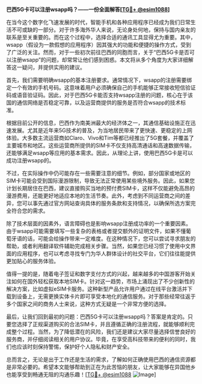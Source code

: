 **巴西5G卡可以注册wsapp吗？——一份全面解答[[TG💪+ @esim1088](https://t.me/s/esim1088)]**

在当今这个数字化飞速发展的时代，智能手机和各种应用程序已经成为我们日常生活不可或缺的一部分。对于许多海外华人来说，无论身处何地，保持与国内亲友的联系是至关重要的。而在这个过程中，选择合适的通讯工具显得尤为重要。其中，wsapp（假设为一款假想的应用程序）因其强大的功能和便捷的操作方式，受到了广泛的关注。然而，对于一些初次前往巴西的同胞而言，关于“巴西5G卡是否可以注册wsapp”的问题，却常常让他们感到困惑。本文将从多个角度为大家详细解答这一疑问，并提供实用的建议。

首先，我们需要明确wsapp的基本注册要求。通常情况下，wsapp的注册需要绑定一个有效的手机号码。这意味着用户必须确保自己的手机能够正常接收短信验证码或语音验证码。因此，对于巴西5G卡能否支持wsapp注册的问题，核心在于该国的通信网络是否稳定可靠，以及运营商提供的服务是否符合wsapp的技术标准。

根据目前公开的信息，巴西作为南美洲最大的经济体之一，其通信基础设施正在迅速发展。尤其是近年来5G技术的普及，为当地居民带来了更快速、更稳定的上网体验。大多数主流运营商如Claro、Vivo和Tim等都已经推出了5G套餐，并覆盖了主要城市和地区。这些运营商所提供的SIM卡不仅支持高清通话和高速数据传输，还能够满足wsapp等应用的基本需求。因此，从理论上讲，使用巴西5G卡是可以成功注册wsapp的。

不过，在实际操作中仍可能存在一些需要注意的细节。例如，部分国家或地区的SIM卡可能会受到国际漫游限制，导致无法正常使用某些境外服务。因此，如果您计划长期居住在巴西，建议直接购买当地的预付费SIM卡，这样不仅能避免高昂的漫游费用，还能更好地适应本地的生活节奏。此外，考虑到不同运营商之间的差异，您可以事先通过官方网站查询具体的服务条款和支持情况，以确保所选方案完全符合您的需求。

除了技术层面的因素外，语言障碍也是影响wsapp注册成功率的一个重要因素。由于wsapp可能需要填写一些复杂的表格或者提交额外的证明文件，如果不懂葡萄牙语的话，可能会给操作带来一定难度。在这种情况下，您可以尝试寻求朋友的帮助，或者利用翻译软件辅助完成相关步骤。当然，如果您已经习惯了使用中文界面的应用程序，也可以考虑寻找专门为华人群体设计的社交平台，它们往往能提供更加贴心的服务体验。

值得一提的是，随着电子签证和数字支付方式的兴起，越来越多的中国游客开始关注如何在国外轻松获取本地SIM卡。针对这一趋势，市场上涌现出了不少创新性的解决方案，比如虚拟eSIM卡服务。这种新型产品允许用户通过在线平台激活并下载到设备上，无需更换实体卡片即可享受本地化的通信服务。对于那些经常往返于多个国家之间的商务人士来说，这种方式无疑是一个非常方便的选择。

最后，让我们回到最初的问题：巴西5G卡可以注册wsapp吗？答案是肯定的。只要您选择了正规渠道购买的合法SIM卡，并且遵循正确的注册流程，就能够顺利完成整个过程。当然，为了降低潜在的风险，我们还是建议大家尽量选择信誉良好的服务商，并仔细阅读相关的用户协议。毕竟，在享受高科技带来的便利的同时，我们也应该时刻保持警惕，保护好个人隐私和财产安全。

总而言之，无论是出于工作还是生活的需求，了解如何正确使用巴西的通信资源都是非常必要的。希望本文能够帮助到正在为此苦恼的朋友，让大家能够在异国他乡也能享受到畅通无阻的沟通乐趣！[[TG💪+ @esim1088](https://t.me/s/esim1088) ![Image](https://i.postimg.cc/4NQfJmqS/Snipaste-2025-05-13-00-14-12.png)]